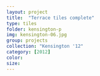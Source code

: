 ```yaml
---
layout: project
title:  "Terrace tiles complete"
type: tiles
folder: kensington-p
img: kensington-06.jpg
group: projects
collection: "Kensington '12"
category: [2012]
color: 
size: 
---
```



